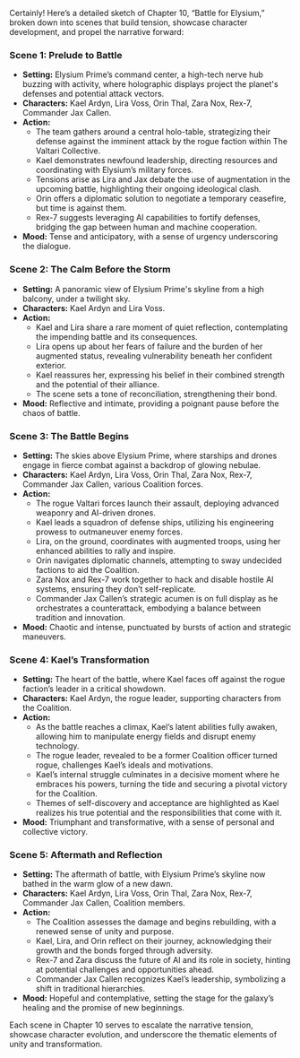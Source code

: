 Certainly! Here’s a detailed sketch of Chapter 10, “Battle for Elysium,” broken down into scenes that build tension, showcase character development, and propel the narrative forward:

### **Scene 1: Prelude to Battle**

- **Setting:** Elysium Prime’s command center, a high-tech nerve hub buzzing with activity, where holographic displays project the planet's defenses and potential attack vectors.
- **Characters:** Kael Ardyn, Lira Voss, Orin Thal, Zara Nox, Rex-7, Commander Jax Callen.
- **Action:**
  - The team gathers around a central holo-table, strategizing their defense against the imminent attack by the rogue faction within The Valtari Collective.
  - Kael demonstrates newfound leadership, directing resources and coordinating with Elysium’s military forces.
  - Tensions arise as Lira and Jax debate the use of augmentation in the upcoming battle, highlighting their ongoing ideological clash.
  - Orin offers a diplomatic solution to negotiate a temporary ceasefire, but time is against them.
  - Rex-7 suggests leveraging AI capabilities to fortify defenses, bridging the gap between human and machine cooperation.
- **Mood:** Tense and anticipatory, with a sense of urgency underscoring the dialogue.

### **Scene 2: The Calm Before the Storm**

- **Setting:** A panoramic view of Elysium Prime's skyline from a high balcony, under a twilight sky.
- **Characters:** Kael Ardyn and Lira Voss.
- **Action:**
  - Kael and Lira share a rare moment of quiet reflection, contemplating the impending battle and its consequences.
  - Lira opens up about her fears of failure and the burden of her augmented status, revealing vulnerability beneath her confident exterior.
  - Kael reassures her, expressing his belief in their combined strength and the potential of their alliance.
  - The scene sets a tone of reconciliation, strengthening their bond.
- **Mood:** Reflective and intimate, providing a poignant pause before the chaos of battle.

### **Scene 3: The Battle Begins**

- **Setting:** The skies above Elysium Prime, where starships and drones engage in fierce combat against a backdrop of glowing nebulae.
- **Characters:** Kael Ardyn, Lira Voss, Orin Thal, Zara Nox, Rex-7, Commander Jax Callen, various Coalition forces.
- **Action:**
  - The rogue Valtari forces launch their assault, deploying advanced weaponry and AI-driven drones.
  - Kael leads a squadron of defense ships, utilizing his engineering prowess to outmaneuver enemy forces.
  - Lira, on the ground, coordinates with augmented troops, using her enhanced abilities to rally and inspire.
  - Orin navigates diplomatic channels, attempting to sway undecided factions to aid the Coalition.
  - Zara Nox and Rex-7 work together to hack and disable hostile AI systems, ensuring they don’t self-replicate.
  - Commander Jax Callen’s strategic acumen is on full display as he orchestrates a counterattack, embodying a balance between tradition and innovation.
- **Mood:** Chaotic and intense, punctuated by bursts of action and strategic maneuvers.

### **Scene 4: Kael’s Transformation**

- **Setting:** The heart of the battle, where Kael faces off against the rogue faction’s leader in a critical showdown.
- **Characters:** Kael Ardyn, the rogue leader, supporting characters from the Coalition.
- **Action:**
  - As the battle reaches a climax, Kael’s latent abilities fully awaken, allowing him to manipulate energy fields and disrupt enemy technology.
  - The rogue leader, revealed to be a former Coalition officer turned rogue, challenges Kael’s ideals and motivations.
  - Kael’s internal struggle culminates in a decisive moment where he embraces his powers, turning the tide and securing a pivotal victory for the Coalition.
  - Themes of self-discovery and acceptance are highlighted as Kael realizes his true potential and the responsibilities that come with it.
- **Mood:** Triumphant and transformative, with a sense of personal and collective victory.

### **Scene 5: Aftermath and Reflection**

- **Setting:** The aftermath of battle, with Elysium Prime’s skyline now bathed in the warm glow of a new dawn.
- **Characters:** Kael Ardyn, Lira Voss, Orin Thal, Zara Nox, Rex-7, Commander Jax Callen, Coalition members.
- **Action:**
  - The Coalition assesses the damage and begins rebuilding, with a renewed sense of unity and purpose.
  - Kael, Lira, and Orin reflect on their journey, acknowledging their growth and the bonds forged through adversity.
  - Rex-7 and Zara discuss the future of AI and its role in society, hinting at potential challenges and opportunities ahead.
  - Commander Jax Callen recognizes Kael’s leadership, symbolizing a shift in traditional hierarchies.
- **Mood:** Hopeful and contemplative, setting the stage for the galaxy’s healing and the promise of new beginnings.

Each scene in Chapter 10 serves to escalate the narrative tension, showcase character evolution, and underscore the thematic elements of unity and transformation.